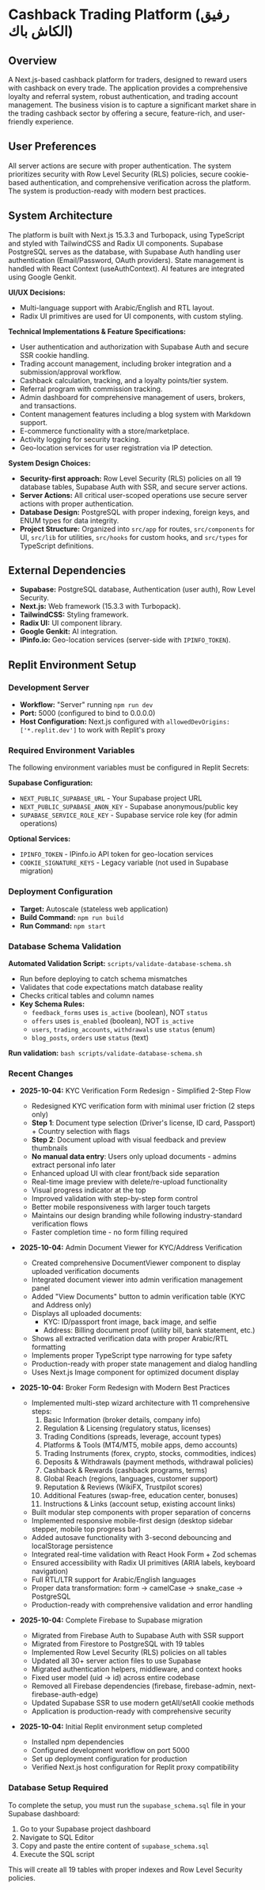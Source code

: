 # Cashback Trading Platform (رفيق الكاش باك)

## Overview
A Next.js-based cashback platform for traders, designed to reward users with cashback on every trade. The application provides a comprehensive loyalty and referral system, robust authentication, and trading account management. The business vision is to capture a significant market share in the trading cashback sector by offering a secure, feature-rich, and user-friendly experience.

## User Preferences
All server actions are secure with proper authentication. The system prioritizes security with Row Level Security (RLS) policies, secure cookie-based authentication, and comprehensive verification across the platform. The system is production-ready with modern best practices.

## System Architecture
The platform is built with Next.js 15.3.3 and Turbopack, using TypeScript and styled with TailwindCSS and Radix UI components. Supabase PostgreSQL serves as the database, with Supabase Auth handling user authentication (Email/Password, OAuth providers). State management is handled with React Context (useAuthContext). AI features are integrated using Google Genkit.

**UI/UX Decisions:**
- Multi-language support with Arabic/English and RTL layout.
- Radix UI primitives are used for UI components, with custom styling.

**Technical Implementations & Feature Specifications:**
- User authentication and authorization with Supabase Auth and secure SSR cookie handling.
- Trading account management, including broker integration and a submission/approval workflow.
- Cashback calculation, tracking, and a loyalty points/tier system.
- Referral program with commission tracking.
- Admin dashboard for comprehensive management of users, brokers, and transactions.
- Content management features including a blog system with Markdown support.
- E-commerce functionality with a store/marketplace.
- Activity logging for security tracking.
- Geo-location services for user registration via IP detection.

**System Design Choices:**
- **Security-first approach:** Row Level Security (RLS) policies on all 19 database tables, Supabase Auth with SSR, and secure server actions.
- **Server Actions:** All critical user-scoped operations use secure server actions with proper authentication.
- **Database Design:** PostgreSQL with proper indexing, foreign keys, and ENUM types for data integrity.
- **Project Structure:** Organized into `src/app` for routes, `src/components` for UI, `src/lib` for utilities, `src/hooks` for custom hooks, and `src/types` for TypeScript definitions.

## External Dependencies
- **Supabase:** PostgreSQL database, Authentication (user auth), Row Level Security.
- **Next.js:** Web framework (15.3.3 with Turbopack).
- **TailwindCSS:** Styling framework.
- **Radix UI:** UI component library.
- **Google Genkit:** AI integration.
- **IPinfo.io:** Geo-location services (server-side with `IPINFO_TOKEN`).

## Replit Environment Setup

### Development Server
- **Workflow:** "Server" running `npm run dev`
- **Port:** 5000 (configured to bind to 0.0.0.0)
- **Host Configuration:** Next.js configured with `allowedDevOrigins: ['*.replit.dev']` to work with Replit's proxy

### Required Environment Variables
The following environment variables must be configured in Replit Secrets:

**Supabase Configuration:**
- `NEXT_PUBLIC_SUPABASE_URL` - Your Supabase project URL
- `NEXT_PUBLIC_SUPABASE_ANON_KEY` - Supabase anonymous/public key
- `SUPABASE_SERVICE_ROLE_KEY` - Supabase service role key (for admin operations)

**Optional Services:**
- `IPINFO_TOKEN` - IPinfo.io API token for geo-location services
- `COOKIE_SIGNATURE_KEYS` - Legacy variable (not used in Supabase migration)

### Deployment Configuration
- **Target:** Autoscale (stateless web application)
- **Build Command:** `npm run build`
- **Run Command:** `npm start`

### Database Schema Validation
**Automated Validation Script:** `scripts/validate-database-schema.sh`
- Run before deploying to catch schema mismatches
- Validates that code expectations match database reality
- Checks critical tables and column names
- **Key Schema Rules:**
  - `feedback_forms` uses `is_active` (boolean), NOT `status`
  - `offers` uses `is_enabled` (boolean), NOT `is_active`
  - `users`, `trading_accounts`, `withdrawals` use `status` (enum)
  - `blog_posts`, `orders` use `status` (text)

**Run validation:** `bash scripts/validate-database-schema.sh`

### Recent Changes
- **2025-10-04:** KYC Verification Form Redesign - Simplified 2-Step Flow
  - Redesigned KYC verification form with minimal user friction (2 steps only)
  - **Step 1**: Document type selection (Driver's license, ID card, Passport) + Country selection with flags
  - **Step 2**: Document upload with visual feedback and preview thumbnails
  - **No manual data entry**: Users only upload documents - admins extract personal info later
  - Enhanced upload UI with clear front/back side separation
  - Real-time image preview with delete/re-upload functionality
  - Visual progress indicator at the top
  - Improved validation with step-by-step form control
  - Better mobile responsiveness with larger touch targets
  - Maintains our design branding while following industry-standard verification flows
  - Faster completion time - no form filling required

- **2025-10-04:** Admin Document Viewer for KYC/Address Verification
  - Created comprehensive DocumentViewer component to display uploaded verification documents
  - Integrated document viewer into admin verification management panel
  - Added "View Documents" button to admin verification table (KYC and Address only)
  - Displays all uploaded documents:
    - KYC: ID/passport front image, back image, and selfie
    - Address: Billing document proof (utility bill, bank statement, etc.)
  - Shows all extracted verification data with proper Arabic/RTL formatting
  - Implements proper TypeScript type narrowing for type safety
  - Production-ready with proper state management and dialog handling
  - Uses Next.js Image component for optimized document display

- **2025-10-04:** Broker Form Redesign with Modern Best Practices
  - Implemented multi-step wizard architecture with 11 comprehensive steps:
    1. Basic Information (broker details, company info)
    2. Regulation & Licensing (regulatory status, licenses)
    3. Trading Conditions (spreads, leverage, account types)
    4. Platforms & Tools (MT4/MT5, mobile apps, demo accounts)
    5. Trading Instruments (forex, crypto, stocks, commodities, indices)
    6. Deposits & Withdrawals (payment methods, withdrawal policies)
    7. Cashback & Rewards (cashback programs, terms)
    8. Global Reach (regions, languages, customer support)
    9. Reputation & Reviews (WikiFX, Trustpilot scores)
    10. Additional Features (swap-free, education center, bonuses)
    11. Instructions & Links (account setup, existing account links)
  - Built modular step components with proper separation of concerns
  - Implemented responsive mobile-first design (desktop sidebar stepper, mobile top progress bar)
  - Added autosave functionality with 3-second debouncing and localStorage persistence
  - Integrated real-time validation with React Hook Form + Zod schemas
  - Ensured accessibility with Radix UI primitives (ARIA labels, keyboard navigation)
  - Full RTL/LTR support for Arabic/English languages
  - Proper data transformation: form → camelCase → snake_case → PostgreSQL
  - Production-ready with comprehensive validation and error handling

- **2025-10-04:** Complete Firebase to Supabase migration
  - Migrated from Firebase Auth to Supabase Auth with SSR support
  - Migrated from Firestore to PostgreSQL with 19 tables
  - Implemented Row Level Security (RLS) policies on all tables
  - Updated all 30+ server action files to use Supabase
  - Migrated authentication helpers, middleware, and context hooks
  - Fixed user model (uid → id) across entire codebase
  - Removed all Firebase dependencies (firebase, firebase-admin, next-firebase-auth-edge)
  - Updated Supabase SSR to use modern getAll/setAll cookie methods
  - Application is production-ready with comprehensive security
  
- **2025-10-04:** Initial Replit environment setup completed
  - Installed npm dependencies
  - Configured development workflow on port 5000
  - Set up deployment configuration for production
  - Verified Next.js host configuration for Replit proxy compatibility

### Database Setup Required
To complete the setup, you must run the `supabase_schema.sql` file in your Supabase dashboard:
1. Go to your Supabase project dashboard
2. Navigate to SQL Editor
3. Copy and paste the entire content of `supabase_schema.sql`
4. Execute the SQL script

This will create all 19 tables with proper indexes and Row Level Security policies.